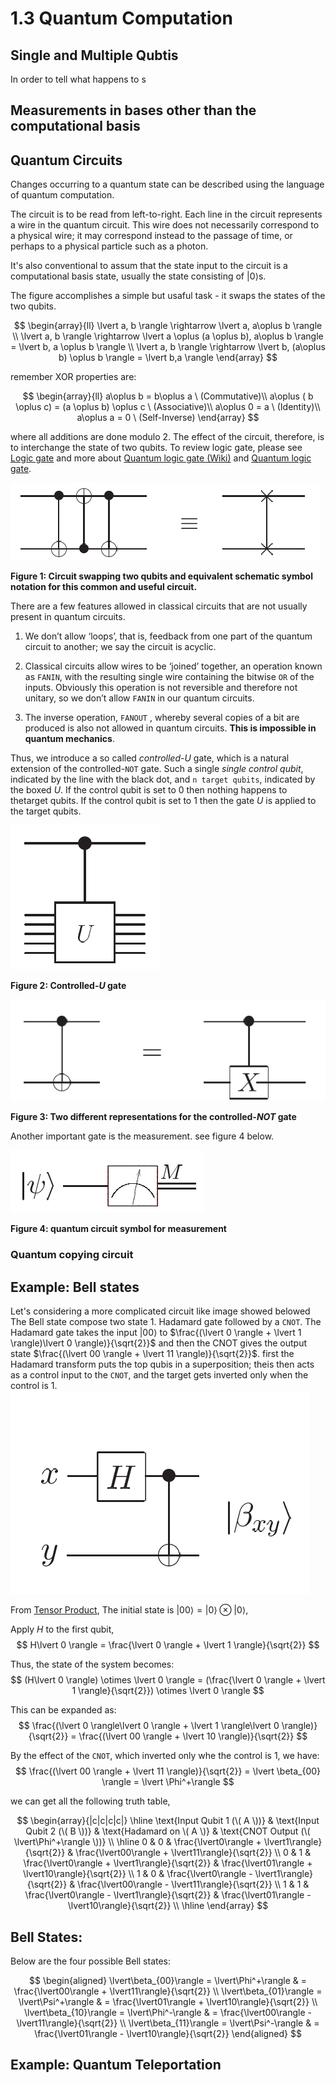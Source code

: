 # 1.3 Quantum Computation

## Single and Multiple Qubtis
In order to tell what happens to s

## Measurements in bases other than the computational basis

## Quantum Circuits
Changes occurring to a quantum state can be described using the language of quantum
computation.

The circuit is to be read from left-to-right. Each line in the circuit represents a wire in the quantum circuit. This wire does not necessarily correspond to a physical wire; it may correspond instead to the passage of time, or perhaps to a physical particle such as a photon.

It's also conventional to assum that the state input to the circuit is a computational basis state, usually the state consisting of $\lvert 0 \rangle$s.

The figure accomplishes a simple but usaful task - it swaps the states
of the two qubits.


$$
\begin{array}{ll}
\lvert a, b \rangle \rightarrow \lvert a, a\oplus b \rangle \\
\lvert a, b \rangle \rightarrow \lvert a \oplus (a \oplus b), a\oplus b \rangle = \lvert b, a \oplus b \rangle \\
\lvert a, b \rangle \rightarrow \lvert b, (a\oplus b) \oplus b \rangle = \lvert b,a \rangle
\end{array} 
$$

remember XOR properties are:

$$
\begin{array}{ll}
a\oplus b = b\oplus a \ (Commutative)\\
a\oplus ( b \oplus c) = (a \oplus b) \oplus c \ (Associative)\\
a\oplus 0 = a \ (Identity)\\
a\oplus a = 0 \ (Self-Inverse)
\end{array} 
$$

where all additions are done modulo 2. The effect of the circuit, therefore, is to interchange the state of two qubits. To review logic gate, please see [Logic gate](../Math_Fundamentals/logic_gates.md) and more about [Quantum logic gate (Wiki)](https://en.wikipedia.org/wiki/Quantum_logic_gate) and [Quantum logic gate](../quantum_mechanics/Quantum_logic_gates.md).

![Circuit_swap](images/Fig1-7_Circuit_swap.png)

**Figure 1: Circuit swapping two qubits and equivalent schematic symbol notation for this common and useful circuit.**

There are a few features allowed in classical circuits that are not usually present in
quantum circuits.

1. We don’t allow ‘loops’, that is, feedback from one part of the quantum circuit to another; we say the circuit is acyclic.

2. Classical circuits allow wires to be ‘joined’ together, an operation known as `FANIN`, with the resulting single wire containing the bitwise `OR` of the inputs. Obviously this operation is not reversible and therefore not unitary, so we don’t allow `FANIN` in our quantum circuits.

3. The inverse operation, `FANOUT` , whereby several copies of a bit are produced is also not allowed in quantum circuits. **This is impossible in quantum mechanics**.

Thus, we introduce a so called *controlled-U* gate, which is a natural extension of the controlled-`NOT` gate. Such a single *single control qubit*, indicated by the line with the black dot, and `n target qubits`, indicated by the boxed $U$. If the control qubit is set to 0 then nothing happens to thetarget qubits. If the control qubit is set to 1 then the gate $U$ is applied to the target qubits.

![controlled-U](images/controlled-U.png)

**Figure 2: Controlled-$U$ gate**


![Two_different_rep_for_CNOT](images/Two_different_rep_for_CNOT.png)

**Figure 3: Two different representations for the controlled-$NOT$ gate**

Another important gate is the measurement. see figure 4 below.

![measurement](images/measurement.png)

**Figure 4: quantum circuit symbol for measurement**

### Quantum copying circuit

## Example: Bell states
Let's considering a more complicated circuit like image showed belowed
The Bell state compose two state 1. Hadamard gate followed by a `CNOT`. The Hadamard gate takes the input $\lvert 00 \rangle$ to $\frac{(\lvert 0 \rangle + \lvert 1 \rangle)\lvert 0 \rangle)}{\sqrt{2}}$ and then the CNOT gives the output state $\frac{(\lvert 00 \rangle + \lvert 11 \rangle)}{\sqrt{2}}$. first the Hadamard transform puts the top qubis in a superposition; theis then acts as a control input to the `CNOT`, and the target gets inverted only when the control is $1$.
![Bell_state](images/Bell_state.png)

From [Tensor Product](../Math_Fundamentals/linear_algebr_tensor.md), The initial state is $\lvert 00 \rangle = \lvert 0 \rangle \otimes \lvert 0 \rangle$,

Apply $H$ to the first qubit,
$$
H\lvert 0 \rangle = \frac{\lvert 0 \rangle + \lvert 1 \rangle}{\sqrt{2}}
$$

Thus, the state of the system becomes:
$$
(H\lvert 0 \rangle) \otimes \lvert 0 \rangle = (\frac{\lvert 0 \rangle + \lvert 1 \rangle}{\sqrt{2}}) \otimes \lvert 0 \rangle
$$

This can be expanded as:
$$
\frac{(\lvert 0 \rangle\lvert 0 \rangle + \lvert 1 \rangle\lvert 0 \rangle)}{\sqrt{2}} = \frac{(\lvert 00 \rangle + \lvert 10 \rangle)}{\sqrt{2}}
$$

By the effect of the `CNOT`, which inverted only whe the control is $1$, we have:
$$
\frac{(\lvert 00 \rangle + \lvert 11 \rangle)}{\sqrt{2}} = \lvert \beta_{00} \rangle = \lvert \Phi^+\rangle
$$

we can get all the following truth table,

$$
\begin{array}{|c|c|c|c|}
\hline
\text{Input Qubit 1 (\( A \))} & \text{Input Qubit 2 (\( B \))} & \text{Hadamard on \( A \)} & \text{CNOT Output (\( \lvert\Phi^+\rangle \))} \\
\hline
0 & 0 & \frac{\lvert0\rangle + \lvert1\rangle}{\sqrt{2}} & \frac{\lvert00\rangle + \lvert11\rangle}{\sqrt{2}} \\
0 & 1 & \frac{\lvert0\rangle + \lvert1\rangle}{\sqrt{2}} & \frac{\lvert01\rangle + \lvert10\rangle}{\sqrt{2}} \\
1 & 0 & \frac{\lvert0\rangle - \lvert1\rangle}{\sqrt{2}} & \frac{\lvert00\rangle - \lvert11\rangle}{\sqrt{2}} \\
1 & 1 & \frac{\lvert0\rangle - \lvert1\rangle}{\sqrt{2}} & \frac{\lvert01\rangle - \lvert10\rangle}{\sqrt{2}} \\
\hline
\end{array}
$$

## Bell States:
Below are the four possible Bell states:

$$
\begin{aligned}
\lvert\beta_{00}\rangle = \lvert\Phi^+\rangle & = \frac{\lvert00\rangle + \lvert11\rangle}{\sqrt{2}} \\
\lvert\beta_{01}\rangle = \lvert\Psi^+\rangle & = \frac{\lvert01\rangle + \lvert10\rangle}{\sqrt{2}} \\
\lvert\beta_{10}\rangle = \lvert\Phi^-\rangle & = \frac{\lvert00\rangle - \lvert11\rangle}{\sqrt{2}} \\
\lvert\beta_{11}\rangle = \lvert\Psi^-\rangle & = \frac{\lvert01\rangle - \lvert10\rangle}{\sqrt{2}}
\end{aligned}
$$

## Example: Quantum Teleportation